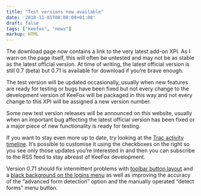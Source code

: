 ```yaml
---
title: "Test versions now available"
date: '2010-11-01T00:00:00+01:00'
draft: false
tags: ["keefox", "news"]
markup: HTML
---
```


<p>The download  page now contains a link to the very latest add-on XPI. As I warn on  the page itself, this will often be untested and may not be as stable as  the latest official version. At time of writing, the latest official  version is still 0.7 (beta) but 0.71 is available for download if you’re  brave enough.
</p>
<p>The test version will be updated occasionally, usually when new  features are ready for testing or bugs have been fixed but not every  change to the development version of KeeFox will be packaged in this way  and not every change to this XPI will be assigned a new version number.
</p>
<p>Some new test version releases will be announced on this website,  usually when an important bug affecting the latest official version has  been fixed or a major piece of new functionality is ready for testing.
</p>
<p>If you want to stay even more up to date, try looking at the <a href="https://sourceforge.net/apps/trac/keefox/timeline" title="Go to https://sourceforge.net/apps/trac/keefox/timeline" target="_blank" class="externlink">Trac activity timeline</a>.  It’s possible to customise it using the checkboxes on the right so you  see only those updates you’re interested in and then you can subscribe  to the RSS feed to stay abreast of KeeFox development.
</p>
<p>Version 0.71 should fix intermittent problems with <a href="http://sourceforge.net/apps/trac/keefox/ticket/20" title="Go to http://sourceforge.net/apps/trac/keefox/ticket/20" target="_blank" class="externlink">toolbar button layout</a> and a <a href="http://sourceforge.net/apps/phpbb/keefox/viewtopic.php?f=1&amp;t=1" title="Go to http://sourceforge.net/apps/phpbb/keefox/viewtopic.php?f=1&amp;t=1" target="_blank" class="externlink">black background on the logins menu</a> as well as improving the accuracy of the “advanced form detection” option and the manually operated “detect forms” menu button.</p>